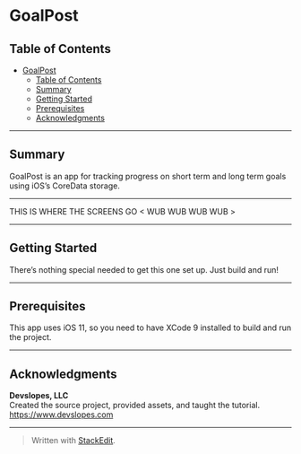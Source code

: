 <h1 id="goalpost"><strong>GoalPost</strong></h1>



<h2 id="table-of-contents"><strong>Table of Contents</strong></h2>

<p><div class="toc">
<ul>
<li><a href="#goalpost">GoalPost</a><ul>
<li><a href="#table-of-contents">Table of Contents</a></li>
<li><a href="#summary">Summary</a></li>
<li><a href="#getting-started">Getting Started</a></li>
<li><a href="#prerequisites">Prerequisites</a></li>
<li><a href="#acknowledgments">Acknowledgments</a></li>
</ul>
</li>
</ul>
</div>
</p>

<hr>



<h2 id="summary"><strong>Summary</strong></h2>

<p>GoalPost is an app for tracking progress on short term and long term goals using iOS’s CoreData storage.</p>

<hr>

<p>THIS IS WHERE THE SCREENS GO &lt; WUB WUB WUB WUB &gt;</p>

<hr>



<h2 id="getting-started"><strong>Getting Started</strong></h2>

<p>There’s nothing special needed to get this one set up. Just build and run!</p>

<hr>



<h2 id="prerequisites"><strong>Prerequisites</strong></h2>

<p>This app uses iOS 11, so you need to have XCode 9 installed to build and run the project.</p>

<hr>



<h2 id="acknowledgments"><strong>Acknowledgments</strong></h2>

<p><strong>Devslopes, LLC</strong>  <br>
Created the source project, provided assets, and taught the tutorial. <br>
<a href="https://www.devslopes.com">https://www.devslopes.com</a></p>

<hr>

<blockquote>
  <p>Written with <a href="https://stackedit.io/">StackEdit</a>.</p>
</blockquote>